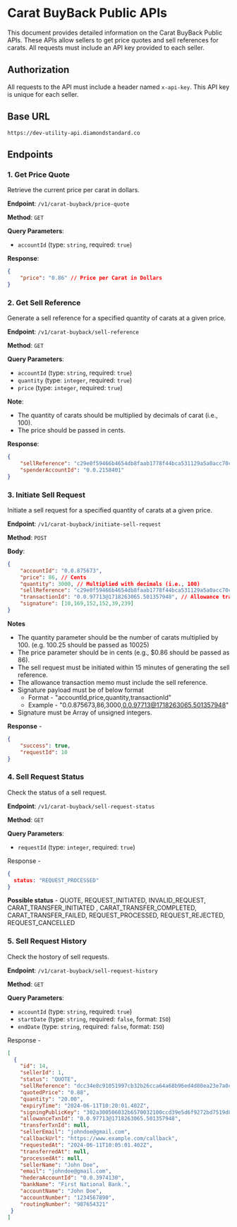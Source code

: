 
# Carat BuyBack Public APIs

This document provides detailed information on the Carat BuyBack Public APIs. These APIs allow sellers to get price quotes and sell references for carats. All requests must include an API key provided to each seller.

## Authorization

All requests to the API must include a header named `x-api-key`. This API key is unique for each seller.

## Base URL

`https://dev-utility-api.diamondstandard.co`

## Endpoints

### 1. Get Price Quote

Retrieve the current price per carat in dollars.

**Endpoint**: `/v1/carat-buyback/price-quote`

**Method**: `GET`

**Query Parameters**:
- `accountId` (type: `string`, required: `true`)

**Response**:
```json
{
    "price": "0.86" // Price per Carat in Dollars
}
```

### 2. Get Sell Reference

Generate a sell reference for a specified quantity of carats at a given price.

**Endpoint**: `/v1/carat-buyback/sell-reference`

**Method**: `GET`

**Query Parameters**:
- `accountId` (type: `string`, required: `true`)
- `quantity` (type: `integer`, required: `true`)
- `price` (type: `integer`, required: `true`)

**Note**: 
- The quantity of carats should be multiplied by decimals of carat (i.e., 100).
- The price should be passed in cents.

**Response**:
```json
{
    "sellReference": "c29e0f59466b4654db8faab1778f44bca531129a5a0acc70c9e7440089895bdf",
    "spenderAccountId": "0.0.2158401"
}
```

### 3. Initiate Sell Request

Initiate a sell request for a specified quantity of carats at a given price.

**Endpoint**: `/v1/carat-buyback/initiate-sell-request`

**Method**: `POST`

**Body**:
```json
{
    "accountId": "0.0.875673",
    "price": 86, // Cents
    "quantity": 3000, // Multiplied with decimals (i.e., 100)
    "sellReference": "c29e0f59466b4654db8faab1778f44bca531129a5a0acc70c9e7440089895bdf",
    "transactionId": "0.0.97713@1718263065.501357948", // Allowance transactionId
    "signature": [10,169,152,152,39,239]
}
```
**Notes** 
- The quantity parameter should be the number of carats multiplied by 100. (e.g. 100.25 should be passed as 10025)
- The price parameter should be in cents (e.g., $0.86 should be passed as 86).
- The sell request must be initiated within 15 minutes of generating the sell reference.
- The allowance transaction memo must include the sell reference.
- Signature payload must be of below format
   - Format -  "accountId,price,quantity,transactionId"
   - Example - "0.0.875673,86,3000,0.0.97713@1718263065.501357948"
- Signature must be Array of unsigned integers.


**Response** -
```json
{
    "success": true,
    "requestId": 10
}
```



### 4. Sell Request Status

Check the status of a sell request.

**Endpoint**: `/v1/carat-buyback/sell-request-status`

**Method**: `GET`

**Query Parameters**:
- `requestId` (type: `integer`, required: `true`)

Response - 
```json
{
  status: "REQUEST_PROCESSED" 
}
```

**Possible status** - QUOTE, REQUEST_INITIATED, INVALID_REQUEST, CARAT_TRANSFER_INITIATED , CARAT_TRANSFER_COMPLETED, CARAT_TRANSFER_FAILED, REQUEST_PROCESSED, REQUEST_REJECTED, REQUEST_CANCELLED



### 5. Sell Request History

Check the hostory of sell requests.

**Endpoint**: `/v1/carat-buyback/sell-request-history`

**Method**: `GET`

**Query Parameters**:
- `accountId` (type: `string`, required: `true`)
- `startDate` (type: `string`, required: `false`, format: `ISO`)
- `endDate` (type: `string`, required: `false`,  format: `ISO`)

Response - 

```json
[
  {
    "id": 14,
    "sellerId": 1,
    "status": "QUOTE",
    "sellReference": "dcc34e8c91051997cb32b26cca64a68b96ed4d80ea23e7a0cb334949d03a94ea",
    "quotedPrice": "0.88",
    "quantity": "20.00",
    "expiryTime": "2024-06-11T10:20:01.402Z",
    "signingPublicKey": "302a300506032b6570032100ccd39e5d6f9272bd7519d8aabb5f3b6ede130d1f49f7d385362dfc2820898a2b",
    "allowanceTxnId": "0.0.97713@1718263065.501357948",
    "transferTxnId": null,
    "sellerEmail": "johndoe@gmail.com",
    "callbackUrl": "https://www.example.com/callback",
    "requestedAt": "2024-06-11T10:05:01.402Z",
    "transferredAt": null,
    "processedAt": null,
    "sellerName": "John Doe",
    "email": "johndoe@gmail.com",
    "hederaAccountId": "0.0.3974130",
    "bankName": "First National Bank.",
    "accountName": "John Doe",
    "accountNumber": "1234567890",
    "routingNumber": "987654321"
 }
]
```



